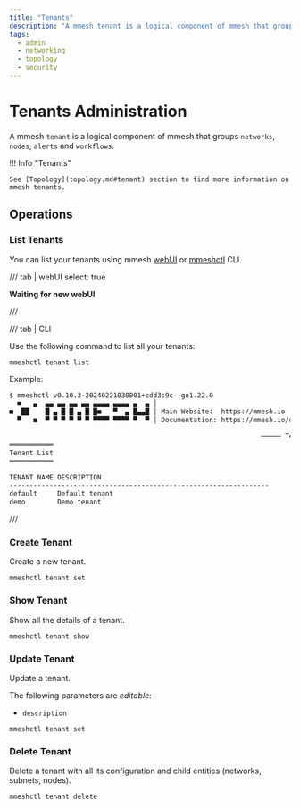 ```yaml
---
title: "Tenants"
description: "A mmesh tenant is a logical component of mmesh that groups networks. You can manage the tenants using mmeshctl or the mmesh webUI."
tags:
  - admin
  - networking
  - topology
  - security
---
```


# Tenants Administration

A mmesh `tenant` is a logical component of mmesh that groups `networks`, `nodes`, `alerts` and `workflows`.

!!! Info "Tenants"

    See [Topology](topology.md#tenant) section to find more information on mmesh tenants.

## Operations

### List Tenants

You can list your tenants using mmesh [webUI](https://mmesh.io/app/account) or [mmeshctl](mmeshctl-tenants.md) CLI.

/// tab | webUI
    select: true

**Waiting for new webUI**

///

/// tab | CLI

Use the following command to list all your tenants:

```shell
mmeshctl tenant list
```

Example:

```bash
$ mmeshctl v0.10.3-20240221030001+cdd3c9c--go1.22.0
  ■   ▄  ▄▄ ▄▄ ▄▄ ▄▄ ▄▄▄▄ ▄▄▄▄ ▄  ▄ │
■  ██    █ ▄ █ █ ▄ █ █■   ▀  ▄ █▄▄█ │ Main Website:  https://mmesh.io
  ▀   ■  ▀ ▀ ▀ ▀ ▀ ▀ ▀▀▀▀ ▀▀▀▀ ▀  ▀ │ Documentation: https://mmesh.io/docs

                                                               ───── Tenants ≡
═══════════
Tenant List
═══════════

TENANT NAME	DESCRIPTION                                      
-----------------------------------------------------------------
default    	Default tenant                                  	
demo       	Demo tenant        
```

///



### Create Tenant

Create a new tenant.

```shell
mmeshctl tenant set
```

### Show Tenant

Show all the details of a tenant.

```shell
mmeshctl tenant show
```

### Update Tenant

Update a tenant.

The following parameters are *editable*:

- `description`

```shell
mmeshctl tenant set
```

### Delete Tenant

Delete a tenant with all its configuration and child entities (networks, subnets, nodes).

```shell
mmeshctl tenant delete
```
